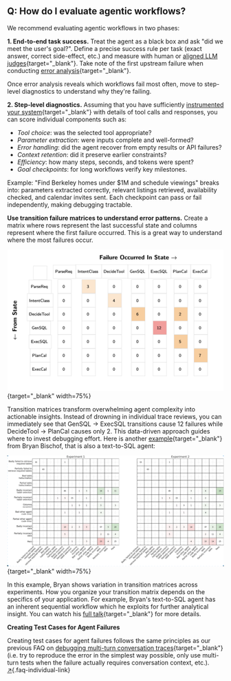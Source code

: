 ## Q: How do I evaluate agentic workflows?

We recommend evaluating agentic workflows in two phases:

**1. End-to-end task success.** Treat the agent as a black box and ask "did we meet the user's goal?". Define a precise success rule per task (exact answer, correct side-effect, etc.) and measure with human or [aligned LLM judges](https://hamel.dev/blog/posts/llm-judge/){target="_blank"}.  Take note of the first upstream failure when conducting [error analysis](/blog/posts/evals-faq/why-is-error-analysis-so-important-in-llm-evals-and-how-is-it-performed.html){target="_blank"}.  

Once error analysis reveals which workflows fail most often, move to step-level diagnostics to understand why they're failing.

**2. Step-level diagnostics.** Assuming that you have sufficiently [instrumented your system](https://hamel.dev/blog/posts/evals/#logging-traces){target="_blank"} with details of tool calls and responses, you can score individual components such as:
- *Tool choice*: was the selected tool appropriate?
- *Parameter extraction*: were inputs complete and well-formed?
- *Error handling*: did the agent recover from empty results or API failures?
- *Context retention*: did it preserve earlier constraints?
- *Efficiency*: how many steps, seconds, and tokens were spent?
- *Goal checkpoints*: for long workflows verify key milestones.

Example: "Find Berkeley homes under $1M and schedule viewings" breaks into: parameters extracted correctly, relevant listings retrieved, availability checked, and calendar invites sent. Each checkpoint can pass or fail independently, making debugging tractable.

**Use transition failure matrices to understand error patterns.** Create a matrix where rows represent the last successful state and columns represent where the first failure occurred.  This is a great way to understand where the most failures occur.

![Transition failure matrix showing hotspots in text-to-SQL agent workflow](images/shreya_matrix.png){target="_blank" width=75%}

Transition matrices transform overwhelming agent complexity into actionable insights. Instead of drowning in individual trace reviews, you can immediately see that GenSQL → ExecSQL transitions cause 12 failures while DecideTool → PlanCal causes only 2. This data-driven approach guides where to invest debugging effort. Here is another [example](https://www.figma.com/deck/nwRlh5renu4s4olaCsf9lG/Failure-is-a-Funnel?node-id=2009-927&t=GJlTtxQ8bLJaQ92A-1){target="_blank"} from Bryan Bischof, that is also a text-to-SQL agent:

![Bischof, Bryan "Failure is A Funnel - Data Council, 2025"](images/bischof_matrix.png){target="_blank" width=75%}

In this example, Bryan shows variation in transition matrices across experiments. How you organize your transition matrix depends on the specifics of your application.  For example, Bryan's text-to-SQL agent has an inherent sequential workflow which he exploits for further analytical insight.  You can watch his [full talk](https://youtu.be/R_HnI9oTv3c?si=hRRhDiydHU5k6ikc){target="_blank"} for more details.

**Creating Test Cases for Agent Failures**

Creating test cases for agent failures follows the same principles as our previous FAQ on [debugging multi-turn conversation traces](/blog/posts/evals-faq/how-do-i-debug-multi-turn-conversation-traces.html){target="_blank"} (i.e. try to reproduce the error in the simplest way possible, only use multi-turn tests when the failure actually requires conversation context, etc.). [↗](/blog/posts/evals-faq/how-do-i-evaluate-agentic-workflows.html){.faq-individual-link}